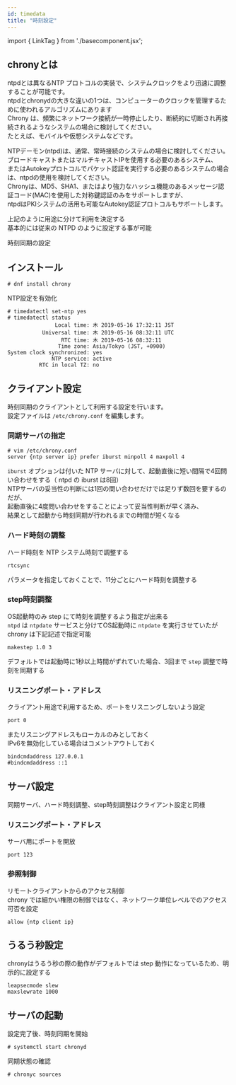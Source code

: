 ```yaml
---
id: timedata
title: "時刻設定"
---
```

import { LinkTag } from './basecomponent.jsx';

## chronyとは
ntpdとは異なるNTP プロトコルの実装で、システムクロックをより迅速に調整することが可能です。  
ntpdとchronydの大きな違いの1つは、コンピューターのクロックを管理するために使われるアルゴリズムにあります  
Chrony は、頻繁にネットワーク接続が一時停止したり、断続的に切断され再接続されるようなシステムの場合に検討してください。  
たとえば、モバイルや仮想システムなどです。  

NTPデーモン(ntpd)は、通常、常時接続のシステムの場合に検討してください。  
ブロードキャストまたはマルチキャストIPを使用する必要のあるシステム、  
またはAutokeyプロトコルでパケット認証を実行する必要のあるシステムの場合は、ntpdの使用を検討してください。  
Chronyは、MD5、SHA1、またはより強力なハッシュ機能のあるメッセージ認証コード(MAC)を使用した対称鍵認証のみをサポートしますが、  
ntpdはPKIシステムの活用も可能なAutokey認証プロトコルもサポートします。  

上記のように用途に分けて利用を決定する  
基本的には従来の NTPD のように設定する事が可能  

<LinkTag url="https://access.redhat.com/documentation/ja-jp/red_hat_enterprise_linux/8/html/configuring_basic_system_settings/configuring-time-synchronization_configuring-basic-system-settings#assembly_overview-of-network-time-security-in-chrony_configuring-time-synchronization">時刻同期の設定</LinkTag>  

## インストール  

```
# dnf install chrony
```

NTP設定を有効化  

```
# timedatectl set-ntp yes
# timedatectl status
               Local time: 木 2019-05-16 17:32:11 JST
           Universal time: 木 2019-05-16 08:32:11 UTC
                 RTC time: 木 2019-05-16 08:32:11
                Time zone: Asia/Tokyo (JST, +0900)
System clock synchronized: yes
              NTP service: active
          RTC in local TZ: no
```

## クライアント設定
時刻同期のクライアントとして利用する設定を行います。  
設定ファイルは `/etc/chrony.conf` を編集します。  

### 同期サーバの指定  

```
# vim /etc/chrony.conf
server {ntp server ip} prefer iburst minpoll 4 maxpoll 4
```

`iburst` オプションは付いた NTP サーバに対して、起動直後に短い間隔で4回問い合わせをする（ ntpd の iburst は8回）  
NTPサーバの妥当性の判断には1回の問い合わせだけでは足りず数回を要するのだが、  
起動直後に4度問い合わせをすることによって妥当性判断が早く済み、  
結果として起動から時刻同期が行われるまでの時間が短くなる  

### ハード時刻の調整  

ハード時刻を NTP システム時刻で調整する  

```
rtcsync
```

パラメータを指定しておくことで、11分ごとにハード時刻を調整する  

### step時刻調整  

OS起動時のみ step にて時刻を調整するよう指定が出来る  
`ntpd` は `ntpdate` サービスと分けてOS起動時に `ntpdate` を実行させていたが chrony は下記記述で指定可能  

```
makestep 1.0 3
```

デフォルトでは起動時に1秒以上時間がずれていた場合、3回まで `step` 調整で時刻を同期する  

### リスニングポート・アドレス  
クライアント用途で利用するため、ポートをリスニングしないよう設定  

```
port 0
```

またリスニングアドレスもローカルのみとしておく  
IPv6を無効化している場合はコメントアウトしておく  

```
bindcmdaddress 127.0.0.1
#bindcmdaddress ::1
```

## サーバ設定

同期サーバ、ハード時刻調整、step時刻調整はクライアント設定と同様  

### リスニングポート・アドレス  

サーバ用にポートを開放  

```
port 123
```

### 参照制御  
リモートクライアントからのアクセス制御  
chrony では細かい権限の制御ではなく、ネットワーク単位レベルでのアクセス可否を設定  

```
allow {ntp client ip}
```

## うるう秒設定
chronyはうるう秒の際の動作がデフォルトでは step 動作になっているため、明示的に設定する  

```
leapsecmode slew
maxslewrate 1000
```

## サーバの起動
設定完了後、時刻同期を開始  

```
# systemctl start chronyd
```

同期状態の確認  

```
# chronyc sources
```
